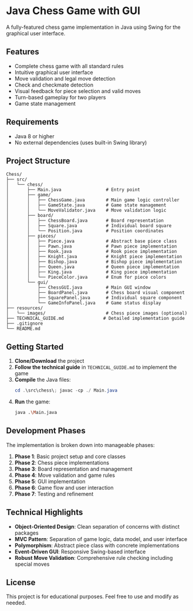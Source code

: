 # Java Chess Game with GUI

A fully-featured chess game implementation in Java using Swing for the graphical user interface.

## Features

-   Complete chess game with all standard rules
-   Intuitive graphical user interface
-   Move validation and legal move detection
-   Check and checkmate detection
-   Visual feedback for piece selection and valid moves
-   Turn-based gameplay for two players
-   Game state management

## Requirements

-   Java 8 or higher
-   No external dependencies (uses built-in Swing library)

## Project Structure

```
Chess/
├── src/
│   └── chess/
│       ├── Main.java                 # Entry point
│       ├── game/
│       │   ├── ChessGame.java        # Main game logic controller
│       │   ├── GameState.java        # Game state management
│       │   └── MoveValidator.java    # Move validation logic
│       ├── board/
│       │   ├── ChessBoard.java       # Board representation
│       │   ├── Square.java           # Individual board square
│       │   └── Position.java         # Position coordinates
│       ├── pieces/
│       │   ├── Piece.java            # Abstract base piece class
│       │   ├── Pawn.java             # Pawn piece implementation
│       │   ├── Rook.java             # Rook piece implementation
│       │   ├── Knight.java           # Knight piece implementation
│       │   ├── Bishop.java           # Bishop piece implementation
│       │   ├── Queen.java            # Queen piece implementation
│       │   ├── King.java             # King piece implementation
│       │   └── PieceColor.java       # Enum for piece colors
│       └── gui/
│           ├── ChessGUI.java         # Main GUI window
│           ├── BoardPanel.java       # Chess board visual component
│           ├── SquarePanel.java      # Individual square component
│           └── GameInfoPanel.java    # Game status display
├── resources/
│   └── images/                       # Chess piece images (optional)
├── TECHNICAL_GUIDE.md               # Detailed implementation guide
├── .gitignore
└── README.md
```

## Getting Started

1. **Clone/Download** the project
2. **Follow the technical guide** in `TECHNICAL_GUIDE.md` to implement the game
3. **Compile** the Java files:
    ```powershell
    cd .\src\chess\; javac -cp ./ Main.java
    ```
4. **Run** the game:
    ```bash
    java .\Main.java
    ```

## Development Phases

The implementation is broken down into manageable phases:

1. **Phase 1**: Basic project setup and core classes
2. **Phase 2**: Chess piece implementations
3. **Phase 3**: Board representation and management
4. **Phase 4**: Move validation and game rules
5. **Phase 5**: GUI implementation
6. **Phase 6**: Game flow and user interaction
7. **Phase 7**: Testing and refinement

## Technical Highlights

-   **Object-Oriented Design**: Clean separation of concerns with distinct packages
-   **MVC Pattern**: Separation of game logic, data model, and user interface
-   **Polymorphism**: Abstract piece class with concrete implementations
-   **Event-Driven GUI**: Responsive Swing-based interface
-   **Robust Move Validation**: Comprehensive rule checking including special moves

## License

This project is for educational purposes. Feel free to use and modify as needed.
